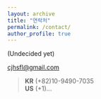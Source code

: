 ```yaml
---
layout: archive
title: "연락처"
permalink: /contact/
author_profile: true
---
```

(Undecided yet)

<!-- Department of Statistics, University of South Carolina\
216 LeConte College, 1523 Greene Street, Columbia, S.C. 29208 -->

cjhsfl@gmail.com

> <b>KR</b> (+82)10-9490-7035\
<b>US</b> (+1)...
